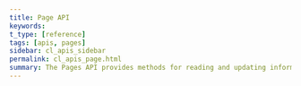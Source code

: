 ```yaml
---
title: Page API
keywords:
t_type: [reference]
tags: [apis, pages]
sidebar: cl_apis_sidebar
permalink: cl_apis_page.html
summary: The Pages API provides methods for reading and updating information about the pages for a given user's site.
---
```


